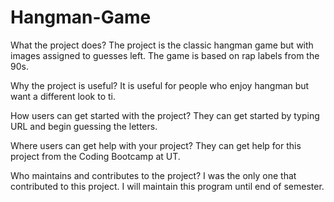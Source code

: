 # Hangman-Game

What the project does? The project is the classic hangman game but with images assigned to guesses left. The game is based on rap labels from the 90s. 

Why the project is useful? It is useful for people who enjoy hangman but want a different look to ti. 

How users can get started with the project? They can get started by typing URL and begin guessing the letters. 

Where users can get help with your project? They can get help for this project from the Coding Bootcamp at UT.

Who maintains and contributes to the project? I was the only one that contributed to this project. I will maintain this program until end of semester.
